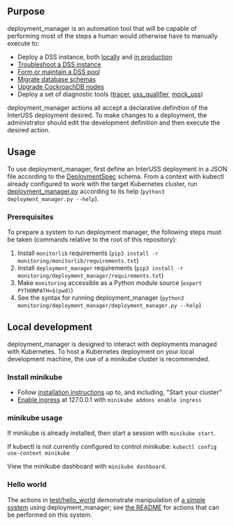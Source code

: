 ## Purpose

deployment_manager is an automation tool that will be capable of performing most of the steps a human would otherwise have to manually execute to:

* Deploy a DSS instance, both [locally](../../build/dev/standalone_instance.md) and [in production](../../build/README.md)
* [Troubleshoot a DSS instance](../../build/README.md)
* [Form or maintain a DSS pool](../../build/pooling.md)
* [Migrate database schemas](../../build/README.md#upgrading-database-schemas)
* [Upgrade CockroachDB nodes](https://www.cockroachlabs.com/docs/stable/upgrade-cockroach-version.html)
* Deploy a set of diagnostic tools ([tracer](../tracer), [uss_qualifier](../uss_qualifier), [mock_uss](../mock_uss))

deployment_manager actions all accept a declarative definition of the InterUSS deployment desired.  To make changes to a deployment, the administrator should edit the development definition and then execute the desired action.

## Usage

To use deployment_manager, first define an InterUSS deployment in a JSON file according to the [DeploymentSpec](deployments.py) schema.  From a context with kubectl already configured to work with the target Kubernetes cluster, run [deployment_manager.py](deployment_manager.py) according to its help (`python3 deployment_manager.py --help`).

### Prerequisites

To prepare a system to run deployment manager, the following steps must be taken (commands relative to the root of this repository):

1. Install `monitorlib` requirements (`pip3 install -r monitoring/monitorlib/requirements.txt`)
1. Install `deployment_manager` requirements (`pip3 install -r monitoring/deployment_manager/requirements.txt`)
1. Make `monitoring` accessible as a Python module source (`export PYTHONPATH=$(pwd)`)
1. See the syntax for running deployment_manager (`python3 monitoring/deployment_manager/deployment_manager.py --help`)

## Local development

deployment_manager is designed to interact with deployments managed with Kubernetes.  To host a Kubernetes deployment on your local development machine, the use of a minikube cluster is recommended.

### Install minikube

* Follow [installation instructions](https://minikube.sigs.k8s.io/docs/start/) up to, and including, "Start your cluster"
* [Enable ingress](https://kubernetes.io/docs/tasks/access-application-cluster/ingress-minikube/) at 127.0.0.1 with `minikube addons enable ingress`

### minikube usage

If minikube is already installed, then start a session with `minikube start`.

If kubectl is not currently configured to control minikube: `kubectl config use-context minikube`

View the minikube dashboard with `minikube dashboard`.

### Hello world

The actions in [test/hello_world](actions/test/hello_world.py) demonstrate manipulation of [a simple system](actions/test/README.md) using deployment_manager; see [the README](actions/test/README.md) for actions that can be performed on this system.

